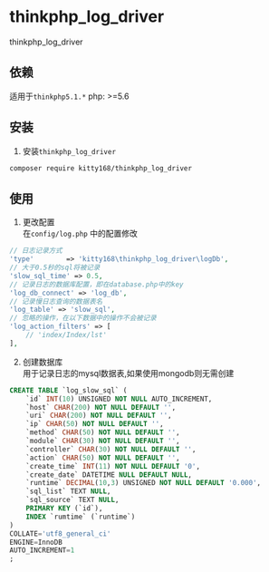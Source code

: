 # thinkphp_log_driver
thinkphp_log_driver

## 依赖
适用于`thinkphp5.1.*`
php: >=5.6

## 安装 
1. 安装`thinkphp_log_driver`
``` sh
composer require kitty168/thinkphp_log_driver
```

## 使用
1. 更改配置  
在`config/log.php` 中的配置修改
``` php
// 日志记录方式
'type'        => 'kitty168\thinkphp_log_driver\logDb',
// 大于0.5秒的sql将被记录
'slow_sql_time' => 0.5,
// 记录日志的数据库配置，即在database.php中的key
'log_db_connect' => 'log_db',
// 记录慢日志查询的数据表名
'log_table' => 'slow_sql',
// 忽略的操作，在以下数据中的操作不会被记录
'log_action_filters' => [
    // 'index/Index/lst'
],
```

2. 创建数据库  
用于记录日志的mysql数据表,如果使用mongodb则无需创建
``` sql
CREATE TABLE `log_slow_sql` (
	`id` INT(10) UNSIGNED NOT NULL AUTO_INCREMENT,
	`host` CHAR(200) NOT NULL DEFAULT '',
	`uri` CHAR(200) NOT NULL DEFAULT '',
	`ip` CHAR(50) NOT NULL DEFAULT '',
	`method` CHAR(50) NOT NULL DEFAULT '',
	`module` CHAR(30) NOT NULL DEFAULT '',
	`controller` CHAR(30) NOT NULL DEFAULT '',
	`action` CHAR(50) NOT NULL DEFAULT '',
	`create_time` INT(11) NOT NULL DEFAULT '0',
	`create_date` DATETIME NULL DEFAULT NULL,
	`runtime` DECIMAL(10,3) UNSIGNED NOT NULL DEFAULT '0.000',
	`sql_list` TEXT NULL,
	`sql_source` TEXT NULL,
	PRIMARY KEY (`id`),
	INDEX `rumtime` (`runtime`)
)
COLLATE='utf8_general_ci'
ENGINE=InnoDB
AUTO_INCREMENT=1
;
```
